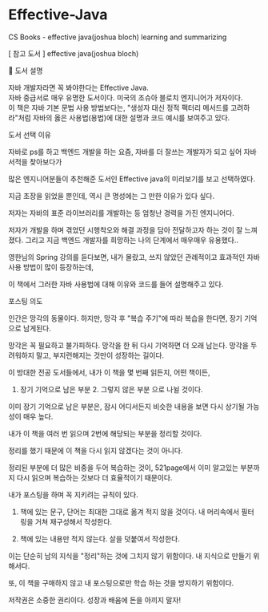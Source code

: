 # Effective-Java
CS Books - effective java(joshua bloch) learning and summarizing   
   
[ 참고 도서 ]
 effective java(joshua bloch)   
   
   
    
💬 도서 설명   
   
자바 개발자라면 꼭 봐야한다는 Effective Java.   
자바 중급서로 매우 유명한 도서이다. 미국의 조슈아 블로치 엔지니어가 저자이다.   
이 책은 자바 기본 문법 사용 방법보다는, "생성자 대신 정적 팩터리 메서드를 고려하라"처럼 자바의 옳은 사용법(용법)에 대한 설명과 코드 예시를 보여주고 있다.   



도서 선택 이유

자바로 ps를 하고 백엔드 개발을 하는 요즘, 자바를 더 잘쓰는 개발자가 되고 싶어 자바 서적을 찾아보다가

많은 엔지니어분들이 추천해준 도서인 Effective java의 미리보기를 보고 선택하였다.

지금 초장을 읽었을 뿐인데, 역시 큰 명성에는 그 만한 이유가 있다 싶다.

저자는 자바의 표준 라이브러리를 개발하는 등 엄청난 경력을 가진 엔지니어다.

저자가 개발을 하며 겪었던 시행착오와 해결 과정을 담아 전달하고자 하는 것이 잘 느껴졌다. 그리고 지금 백엔드 개발자를 희망하는 나의 단계에서 매우매우 유용했다..

영한님의 Spring 강의를 듣다보면, 내가 몰랐고, 쓰지 않았던 관례적이고 효과적인 자바 사용 방법이 많이 등장하는데,

이 책에서 그러한 자바 사용법에 대해 이유와 코드를 들어 설명해주고 있다.



포스팅 의도

인간은 망각의 동물이다. 하지만, 망각 후 "복습 주기"에 따라 복습을 한다면, 장기 기억으로 남게된다.

망각은 꼭 필요하고 불가피하다. 망각을 한 뒤 다시 기억하면 더 오래 남는다. 망각을 두려워하지 말고, 부지런해지는 것만이 성장하는 길이다.

이 방대한 전공 도서들에서, 내가 이 책을 몇 번째 읽든지, 어떤 책이든,

1. 장기 기억으로 남은 부분 2. 그렇지 않은 부분 으로 나뉠 것이다.

이미 장기 기억으로 남은 부분은, 잠시 어디서든지 비슷한 내용을 보면 다시 상기될 가능성이 매우 높다.

내가 이 책을 여러 번 읽으며 2번에 해당되는 부분을 정리할 것이다.

정리를 했기 때문에 이 책을 다시 읽지 않겠다는 것이 아니다.

정리된 부분에 더 많은 비중을 두어 복습하는 것이, 521page에서 이미 알고있는 부분까지 다시 읽으며 복습하는 것보다 더 효율적이기 때문이다.


내가 포스팅을 하며 꼭 지키려는 규칙이 있다.

1. 책에 있는 문구, 단어는 최대한 그대로 옮겨 적지 않을 것이다. 내 머리속에서 필터링을 거쳐 재구성해서 작성한다.

2. 책에 있는 내용만 적지 않는다. 살을 덧붙여서 작성한다.

이는 단순히 남의 지식을 "정리"하는 것에 그치지 않기 위함이다. 내 지식으로 만들기 위해서다.

또, 이 책을 구매하지 않고 내 포스팅으로만 학습 하는 것을 방지하기 위함이다.

저작권은 소중한 권리이다. 성장과 배움에 돈을 아끼지 말자!

﻿
